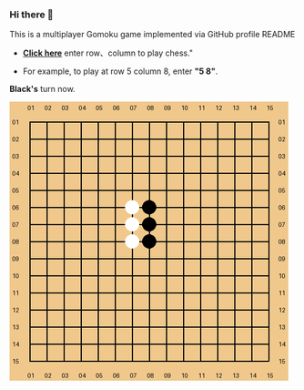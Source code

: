 <!-- ### Hi there 👋
- 🔎   I’m currently researching panoramic understanding at the **[CV:PU Lab](https://yangkailun.com/team.html)**.
-  📔 My research involves areas such as mechanical engineering, automation, and computer vision. 
- 💗 If my project has been helpful to you, you can click the link below to donate me a cup of coffee. **[Here](https://losehu.github.io/payment-codes)**

Thank you very much to everyone who has helped me! **[Details](https://losehu.com/payment-codes/#%E6%89%93%E8%B5%8F%E5%90%8D%E5%8D%95)** -->
 

### Hi there 👋
This is a multiplayer Gomoku game implemented via GitHub profile README

* [**Click here**](https://github.com/losehu/losehu/issues/new?title=next%20step) enter row、column to play chess."

* For example, to play at row 5 column 8, enter **"5 8"**.

**Black's** turn now.

<!-- flag -->
![chessboard](./mZsIDFM9.png)